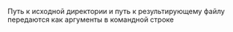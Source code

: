 Путь к исходной директории и путь к результирующему файлу передаются как аргументы в командной строке